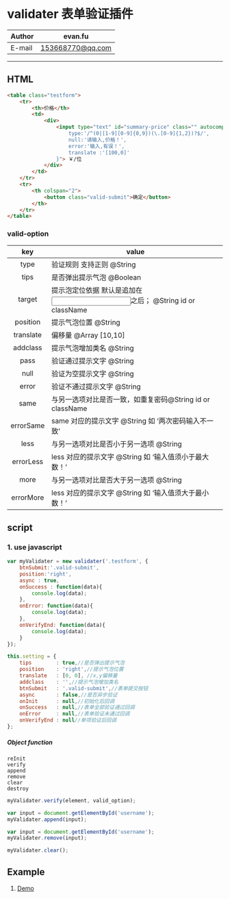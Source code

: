 validater  表单验证插件
============

|Author|evan.fu|
|---|---
|E-mail|153668770@qq.com

---

## HTML
```html
<table class="testform">
    <tr>
        <th>价格</th>
        <td>
            <div>                
                <input type="text" id="summary-price" class="" autocomplete="off" name="price" placeholder="数字，例如：20" value="" valid-option="{
                    type:'/^(0|[1-9][0-9]{0,9})(\.[0-9]{1,2})?$/',                
                    null:'请输入,价格！',
                    error:'输入,有误！',
                    translate :'[100,0]'
                }"> ￥/位
            </div>
        </td>
    </tr>
    <tr>
        <th colspan="2">
            <button class="valid-submit">确定</button>
        </th>
    </tr>
</table>
```
### valid-option
|key |value|
|:--:|-----|
|type|验证规则 支持正则  @String|
|tips|是否弹出提示气泡 @Boolean
|target|提示泡定位依据 默认是追加在<input>之后； @String id or className | #password | .password | parent | prev | next
|position|提示气泡位置 @String
|translate|偏移量 @Array  [10,10]
|addclass|提示气泡增加类名 @String	
|pass|验证通过提示文字  @String
|null|验证为空提示文字  @String
|error|验证不通过提示文字  @String
|same| 与另一选项对比是否一致，如重复密码@String id or className | #password .password
|errorSame|same 对应的提示文字  @String 如 ‘两次密码输入不一致’
|less|与另一选项对比是否小于另一选项  @String
|errorLess|less 对应的提示文字  @String 如 ‘输入值须小于最大数！’
|more|与另一选项对比是否大于另一选项  @String
|errorMore|less 对应的提示文字  @String 如 ‘输入值须大于最小数！’

## script
### 1. use javascript
```javascript
var myValidater = new validater('.testform', {
    btnSubmit:'.valid-submit',
    position:'right', 
    async : true,
    onSuccess : function(data){
        console.log(data);
    },
    onError: function(data){
        console.log(data);
    },
    onVerifyEnd: function(data){
        console.log(data);
    }
});

this.setting = {
    tips        : true,//是否弹出提示气泡
    position    : 'right',//提示气泡位置
    translate   : [0, 0], //x,y偏移量
    addclass    : '',//提示气泡增加类名
    btnSubmit   : '.valid-submit',//表单提交按钮
    async       : false,//是否异步验证
    onInit      : null,//初始化后回调
    onSuccess   : null,//表单全部验证通过回调
    onError     : null,//表单验证未通过回调
    onVerifyEnd : null//单项验证后回调
};
```  


##### Object function
`reInit`  
`verify`  
`append`  
`remove`  
`clear`  
`destroy`

```javascript
myValidater.verify(element, valid_option);
```

```javascript
var input = document.getElementById('username');
myValidater.append(input);
```

```javascript
var input = document.getElementById('username');
myValidater.remove(input);
```

```javascript
myValidater.clear();
```


## Example
1. [Demo](https://awin8516.github.io/validater/docs/)  